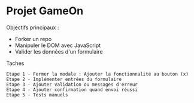# Projet GameOn
Objectifs principaux :
   - Forker un repo
   - Manipuler le DOM avec JavaScript
   - Valider les données d'un formulaire

Taches

    Etape 1 - Fermer la modale : Ajouter la fonctionnalité au bouton (x)
    Etape 2 - Implémenter entrées du formulaire
    Etape 3 - Ajouter validation ou messages d'erreur
    Etape 4 - Ajouter confirmation quand envoi réussi
    Etape 5 - Tests manuels

